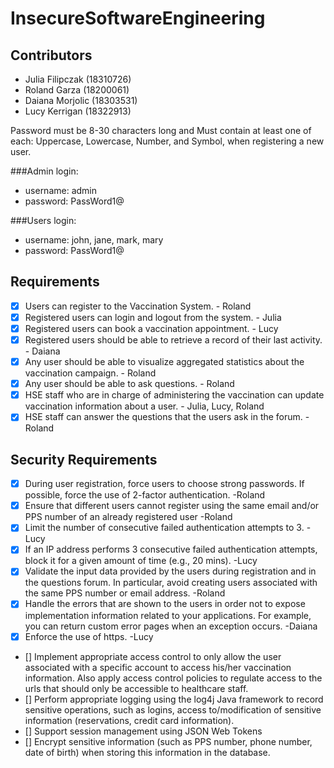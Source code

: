 # InsecureSoftwareEngineering

## Contributors
 - Julia Filipczak (18310726)
 - Roland Garza (18200061)
 - Daiana Morjolic (18303531)
 - Lucy Kerrigan (18322913)


Password must be 8-30 characters long and Must contain at least one of each: Uppercase, Lowercase, Number, and Symbol,
when registering a new user.

###Admin login:
- username: admin
- password: PassWord1@

###Users login:
- username: john, jane, mark, mary
- password: PassWord1@

## Requirements
- [x] Users can register to the Vaccination System. - Roland
- [x] Registered users  can login and logout from the system. - Julia
- [x] Registered users can book a vaccination appointment. - Lucy
- [x] Registered users should be able to retrieve a record of their last activity. - Daiana
- [x] Any user should be able to visualize aggregated statistics about the vaccination campaign. - Roland
- [x] Any user should be able to ask questions. - Roland
- [x] HSE staff who are in charge of administering the vaccination can update vaccination information about a user. - Julia, Lucy, Roland 
- [x] HSE staff can answer the questions that the users ask in the forum. - Roland

## Security Requirements
- [x] During user registration, force users to choose strong passwords. If possible, force the use of 2-factor authentication. -Roland
- [x] Ensure that different users cannot register using the same email and/or PPS number of an already registered user -Roland
- [x] Limit the number of consecutive failed authentication attempts to 3. -Lucy
- [x] If an IP address performs 3 consecutive failed authentication attempts, block it for a given amount of time (e.g., 20 mins). -Lucy
- [x] Validate the input data provided by the users during registration and in the questions forum. In particular, avoid creating users associated with the same PPS number or email address. -Roland
- [x] Handle the errors that are shown to the users in order not to expose implementation information related to your applications. For example, you can return custom error pages when an exception occurs. -Daiana
- [x] Enforce the use of https. -Lucy
- [] Implement appropriate access control to only allow the user associated with a specific account to access his/her vaccination information. Also apply access control policies to regulate access to the urls that should only be accessible to healthcare staff.
- [] Perform appropriate logging using the log4j Java framework to record sensitive operations, such as logins, access to/modification of sensitive information (reservations, credit card information).
- [] Support session management using JSON Web Tokens
- [] Encrypt sensitive information (such as PPS number, phone number, date of birth) when storing this information in the database.

